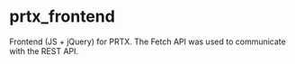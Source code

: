 # prtx_frontend

Frontend (JS + jQuery) for PRTX. The Fetch API was used to communicate with the REST API.
